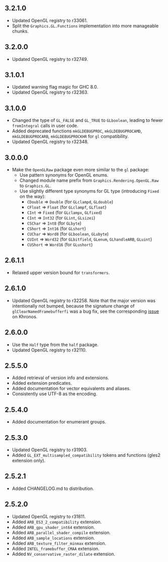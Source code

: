 3.2.1.0
-------
* Updated OpenGL registry to r33061.
* Split the `Graphics.GL.Functions` implementation into more manageable chunks.

3.2.0.0
-------
* Updated OpenGL registry to r32749.

3.1.0.1
-------
* Updated warning flag magic for GHC 8.0.
* Updated OpenGL registry to r32363.

3.1.0.0
-------
* Changed the type of `GL_FALSE` and `GL_TRUE` to `GLboolean`, leading to fewer
  `fromIntegral` calls in user code.
* Added deprecated functions `mkGLDEBUGPROC`, `mkGLDEBUGPROCAMD`,
  `mkGLDEBUGPROCARB`, `mkGLDEBUGPROCKHR` for `gl` compatibility.
* Updated OpenGL registry to r32348.

3.0.0.0
-------
* Make the `OpenGLRaw` package even more similar to the `gl` package:
  * Use pattern synonyms for OpenGL enums.
  * Changed module name prefix from `Graphics.Rendering.OpenGL.Raw` to `Graphics.GL`.
  * Use slightly different type synonyms for GL type (introducing `Fixed` on the way):
    * `CDouble` => `Double` (for `GLclampd`, `GLdouble`)
    * `CFloat`  => `Float`  (for `GLclampf`, `GLfloat`)
    * `CInt`    => `Fixed`  (for `GLclampx`, `GLfixed`)
    * `CInt`    => `Int32`  (for `GLint`, `GLsizei`)
    * `CSChar`  => `Int8`   (for `GLbyte`)
    * `CShort`  => `Int16`  (for `GLshort`)
    * `CUChar`  => `Word8`  (for `GLboolean`, `GLubyte`)
    * `CUInt`   => `Word32` (for `GLbitfield`, `GLenum`, `GLhandleARB`, `GLuint`)
    * `CUShort` => `Word16` (for `GLushort`)

2.6.1.1
-------
* Relaxed upper version bound for `transformers`.

2.6.1.0
-------
* Updated OpenGL registry to r32258. Note that the major version was
  intentionally not bumped, because the signature change of
  `glClearNamedFramebufferfi` was a bug fix, see the corresponding
  [issue](https://www.khronos.org/bugzilla/show_bug.cgi?id=1394) on Khronos.

2.6.0.0
-------
* Use the `Half` type from the `half` package.
* Updated OpenGL registry to r32110.

2.5.5.0
-------
* Added retrieval of version info and extensions.
* Added extension predicates.
* Added documentation for vector equivalents and aliases.
* Consistently use UTF-8 as the encoding.

2.5.4.0
-------
* Added documentation for enumerant groups.

2.5.3.0
-------
* Updated OpenGL registry to r31903.
* Added `GL_EXT_multisampled_compatibility` tokens and functions (gles2 extension only).

2.5.2.1
-------
* Added CHANGELOG.md to distribution.

2.5.2.0
-------
* Updated OpenGL registry to r31811.
* Added `ARB_ES3_2_compatibility` extension.
* Added `ARB_gpu_shader_int64` extension.
* Added `ARB_parallel_shader_compile` extension.
* Added `ARB_sample_locations` extension.
* Added `ARB_texture_filter_minmax` extension.
* Added `INTEL_framebuffer_CMAA` extension.
* Added `NV_conservative_raster_dilate` extension.
